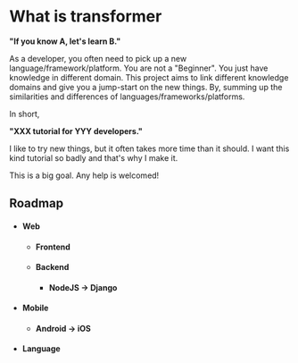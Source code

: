 # What is transformer

**"If you know A, let's learn B."**

As a developer, you often need to pick up a new language/framework/platform. You are not a "Beginner". You just have knowledge in different domain. This project aims to link different knowledge domains and give you a jump-start on the new things. By, summing up the similarities and differences of languages/frameworks/platforms.

In short,

**"XXX tutorial for YYY developers."**



I like to try new things, but it often takes more time than it should. I want this kind tutorial so badly and that's why I make it.

This is a big goal. Any help is welcomed!

## Roadmap

* #### Web

  * #### Frontend
  * #### Backend

    * #### NodeJS -&gt; Django
* #### Mobile

  * #### Android -&gt; iOS
* #### Language



